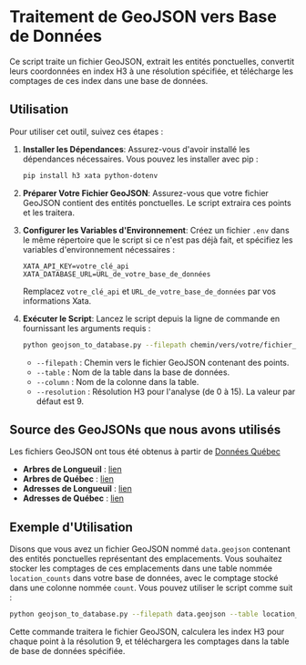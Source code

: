 # Traitement de GeoJSON vers Base de Données

Ce script traite un fichier GeoJSON, extrait les entités ponctuelles, convertit leurs coordonnées en index H3 à une résolution spécifiée, et télécharge les comptages de ces index dans une base de données.

## Utilisation

Pour utiliser cet outil, suivez ces étapes :

1. **Installer les Dépendances**: Assurez-vous d'avoir installé les dépendances nécessaires. Vous pouvez les installer avec pip :

   ```bash
   pip install h3 xata python-dotenv
   ```

2. **Préparer Votre Fichier GeoJSON**: Assurez-vous que votre fichier GeoJSON contient des entités ponctuelles. Le script extraira ces points et les traitera.

3. **Configurer les Variables d'Environnement**: Créez un fichier `.env` dans le même répertoire que le script si ce n'est pas déjà fait, et spécifiez les variables d'environnement nécessaires :

   ```plaintext
   XATA_API_KEY=votre_clé_api
   XATA_DATABASE_URL=URL_de_votre_base_de_données
   ```

   Remplacez `votre_clé_api` et `URL_de_votre_base_de_données` par vos informations Xata.

4. **Exécuter le Script**: Lancez le script depuis la ligne de commande en fournissant les arguments requis :

   ```bash
   python geojson_to_database.py --filepath chemin/vers/votre/fichier_geojson --table nom_de_votre_table --column nom_de_votre_colonne --resolution votre_résolution
   ```

   - `--filepath` : Chemin vers le fichier GeoJSON contenant des points.
   - `--table` : Nom de la table dans la base de données.
   - `--column` : Nom de la colonne dans la table.
   - `--resolution` : Résolution H3 pour l'analyse (de 0 à 15). La valeur par défaut est 9.

## Source des GeoJSONs que nous avons utilisés

Les fichiers GeoJSON ont tous été obtenus à partir de [Données Québec](https://www.donneesquebec.ca/)

- **Arbres de Longueuil** : [lien](https://www.donneesquebec.ca/recherche/dataset/arbres)
- **Arbres de Québec** : [lien](https://www.donneesquebec.ca/recherche/dataset/vque_26)
- **Adresses de Longueuil** : [lien](https://www.donneesquebec.ca/recherche/dataset/adresses)
- **Adresses de Québec** : [lien](https://www.donneesquebec.ca/recherche/dataset/adresses-de-la-ville-de-quebec)

## Exemple d'Utilisation

Disons que vous avez un fichier GeoJSON nommé `data.geojson` contenant des entités ponctuelles représentant des emplacements. Vous souhaitez stocker les comptages de ces emplacements dans une table nommée `location_counts` dans votre base de données, avec le comptage stocké dans une colonne nommée `count`. Vous pouvez utiliser le script comme suit :

```bash
python geojson_to_database.py --filepath data.geojson --table location_counts --column count --resolution 9
```

Cette commande traitera le fichier GeoJSON, calculera les index H3 pour chaque point à la résolution 9, et téléchargera les comptages dans la table de base de données spécifiée.